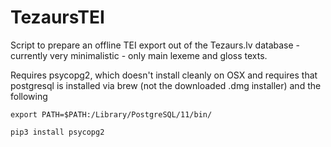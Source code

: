 # TezaursTEI

Script to prepare an offline TEI export out of the Tezaurs.lv database - currently very minimalistic - only main lexeme and gloss texts.

Requires psycopg2, which doesn't install cleanly on OSX and requires that postgresql is installed via brew (not the downloaded .dmg installer) and the following

`export PATH=$PATH:/Library/PostgreSQL/11/bin/`

`pip3 install psycopg2`
